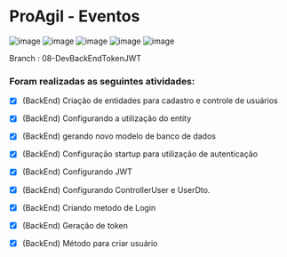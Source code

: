 # ProAgil - Eventos

![image](https://img.shields.io/badge/Angular-DD0031?style=for-the-badge&logo=angular&logoColor=white)
![image](https://img.shields.io/badge/C%23-239120?style=for-the-badge&logo=c-sharp&logoColor=white)
![image](https://img.shields.io/badge/.NET-5C2D91?style=for-the-badge&logo=.net&logoColor=white)
![image](https://img.shields.io/badge/TypeScript-007ACC?style=for-the-badge&logo=typescript&logoColor=white)
![image](https://img.shields.io/badge/HTML5-E34F26?style=for-the-badge&logo=html5&logoColor=white)


Branch : 08-DevBackEndTokenJWT
### Foram realizadas as seguintes atividades:

- [x] (BackEnd) Criação de entidades para cadastro e controle de usuários
- [x] (BackEnd) Configurando a utilização do entity
- [x] (BackEnd) gerando novo modelo de banco de dados
- [x] (BackEnd) Configuração startup para utilização de autenticação
- [x] (BackEnd) Configurando JWT
- [x] (BackEnd) Configurando ControllerUser e UserDto.
- [x] (BackEnd) Criando metodo de Login 
- [x] (BackEnd) Geração de token
- [x] (BackEnd) Método para criar usuário



